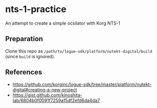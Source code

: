 # nts-1-practice
An attempt to create a simple ocsilator with Korg NTS-1

## Preparation

Clone this repo as `/path/to/logue-sdk/platform/nutekt-digital/build` (since `build` is ignored).

## References

* https://github.com/korginc/logue-sdk/tree/master/platform/nutekt-digital#creating-a-new-project
* https://gist.github.com/kinoshita-lab/6804b0f0091f7259a15df2efd6da4da7

